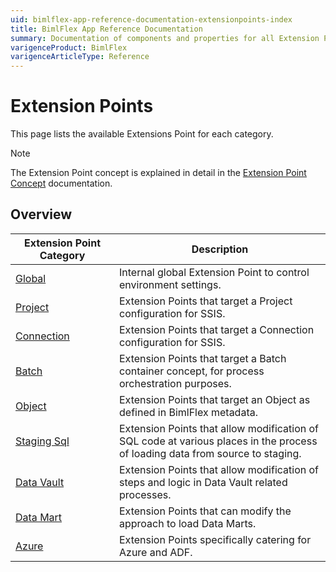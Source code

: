 ```yaml
---
uid: bimlflex-app-reference-documentation-extensionpoints-index
title: BimlFlex App Reference Documentation
summary: Documentation of components and properties for all Extension Points within BimlFlex 
varigenceProduct: BimlFlex
varigenceArticleType: Reference
---
```


# Extension Points

This page lists the available Extensions Point for each category. 

> [!NOTE]
> The Extension Point concept is explained in detail in the [Extension Point Concept](xref:bimlflex-concepts-extension-points) documentation.
 
## Overview
  
| <div style="width:150px">Extension Point Category</div> | Description |
| --------- | ----------- |
|[Global](xref:bimlflex-app-reference-documentation-Global) | Internal global Extension Point to control environment settings.|
|[Project](xref:bimlflex-app-reference-documentation-Project) | Extension Points that target a Project configuration for SSIS.|
|[Connection](xref:bimlflex-app-reference-documentation-Connection) | Extension Points that target a Connection configuration for SSIS.|
|[Batch](xref:bimlflex-app-reference-documentation-Batch) | Extension Points that target a Batch container concept, for process orchestration purposes.|
|[Object](xref:bimlflex-app-reference-documentation-Object) | Extension Points that target an Object as defined in BimlFlex metadata.|
|[Staging Sql](xref:bimlflex-app-reference-documentation-Staging Sql) | Extension Points that allow modification of SQL code at various places in the process of loading data from source to staging.|
|[Data Vault](xref:bimlflex-app-reference-documentation-Data Vault) | Extension Points that allow modification of steps and logic in Data Vault related processes.|
|[Data Mart](xref:bimlflex-app-reference-documentation-Data Mart) | Extension Points that can modify the approach to load Data Marts.|
|[Azure](xref:bimlflex-app-reference-documentation-Azure) | Extension Points specifically catering for Azure and ADF.|
